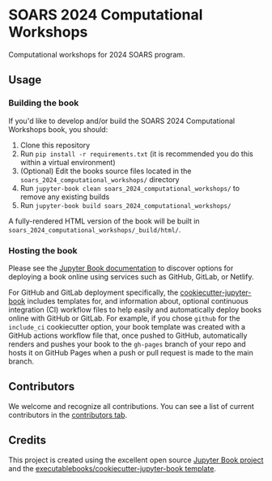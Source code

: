 # SOARS 2024 Computational Workshops

Computational workshops for 2024 SOARS program.

## Usage

### Building the book

If you'd like to develop and/or build the SOARS 2024 Computational Workshops book, you should:

1. Clone this repository
2. Run `pip install -r requirements.txt` (it is recommended you do this within a virtual environment)
3. (Optional) Edit the books source files located in the `soars_2024_computational_workshops/` directory
4. Run `jupyter-book clean soars_2024_computational_workshops/` to remove any existing builds
5. Run `jupyter-book build soars_2024_computational_workshops/`

A fully-rendered HTML version of the book will be built in `soars_2024_computational_workshops/_build/html/`.

### Hosting the book

Please see the [Jupyter Book documentation](https://jupyterbook.org/publish/web.html) to discover options for deploying a book online using services such as GitHub, GitLab, or Netlify.

For GitHub and GitLab deployment specifically, the [cookiecutter-jupyter-book](https://github.com/executablebooks/cookiecutter-jupyter-book) includes templates for, and information about, optional continuous integration (CI) workflow files to help easily and automatically deploy books online with GitHub or GitLab. For example, if you chose `github` for the `include_ci` cookiecutter option, your book template was created with a GitHub actions workflow file that, once pushed to GitHub, automatically renders and pushes your book to the `gh-pages` branch of your repo and hosts it on GitHub Pages when a push or pull request is made to the main branch.

## Contributors

We welcome and recognize all contributions. You can see a list of current contributors in the [contributors tab](https://github.com/kmaull-ucar/soars_2024_computational_workshops/graphs/contributors).

## Credits

This project is created using the excellent open source [Jupyter Book project](https://jupyterbook.org/) and the [executablebooks/cookiecutter-jupyter-book template](https://github.com/executablebooks/cookiecutter-jupyter-book).
